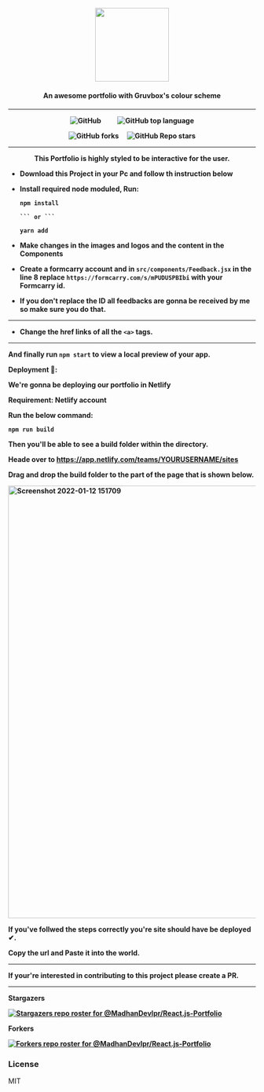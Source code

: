 <p align="center"><a href="https://madhan-developer.herokuapp.com"><img href="https://madhan-developer.herokuapp.com" width="150px" src="https://user-images.githubusercontent.com/81558579/149097554-bd5c3840-1d30-4c3a-912a-242421555dc2.png"></img></a><h4 align="center">An awesome portfolio with Gruvbox's colour scheme<h4></p><hr>
<p align="center"><img alt="GitHub" src="https://img.shields.io/github/license/MadhanDevlpr/React.js-Portfolio?color=%23f0e7b8&label=LICENSE&logoColor=%23171819&style=for-the-badge"></img>&nbsp;&nbsp;&nbsp;&nbsp;&nbsp;&nbsp;&nbsp;&nbsp;&nbsp;&nbsp;<img alt="GitHub top language" src="https://img.shields.io/github/languages/top/MadhanDevlpr/React.js-Portfolio?color=%23f0e7b8&label=SCSS&style=for-the-badge"></img></p>
<p align="center"><img alt="GitHub forks" src="https://img.shields.io/github/forks/MadhanDevlpr/React.js-Portfolio?color=%23f0e7b8&style=for-the-badge"></img>&nbsp;&nbsp;&nbsp;&nbsp;&nbsp;<img alt="GitHub Repo stars" src="https://img.shields.io/github/stars/MadhanDevlpr/React.js-Portfolio?color=%23f0e7b8&style=for-the-badge"></img></p>

  <hr>
<p align=center>This Portfolio is highly styled to be interactive for the user.</p>





- Download this Project in your Pc and follow th instruction below

- Install required node moduled, Run:
  ``` 
  npm install 
  
  ``` or ``` 
  
  yarn add
  
  ```
  
- Make changes in the images and logos and the content in the Components

- Create a formcarry account and in ``` src/components/Feedback.jsx ``` in the line 8 replace ``` https://formcarry.com/s/mPUDUSPBIbi ``` with your Formcarry id.

- If you don't replace the ID all feedbacks are gonna be received by me so make sure you do that.

<hr>

- Change the href links of all the ```<a>``` tags.

<hr>


And  finally run ``` npm start ``` to view a local preview of your app.

Deployment 🧪:

We're gonna be deploying our portfolio in Netlify

Requirement: Netlify account

Run the below command:
```
npm run build

```
Then you'll be able to see a build folder within the directory.

Heade over to https://app.netlify.com/teams/YOURUSERNAME/sites

Drag and drop the build folder to the part of the page that is shown below.

<img width="881" alt="Screenshot 2022-01-12 151709" src="https://user-images.githubusercontent.com/81558579/149115193-5e38efaa-4a7c-41f3-9202-9476f686b0b5.png">

If you've follwed the steps correctly you're site should have be deployed ✔.

Copy the url and Paste it into the world.


<hr>

If your're interested in contributing to this project please create a PR.

<hr>

Stargazers


[![Stargazers repo roster for @MadhanDevlpr/React.js-Portfolio](https://reporoster.com/stars/MadhanDevlpr/React.js-Portfolio)](https://github.com/MadhanDevlpr/React.js-Portfolio/stargazers)

Forkers

[![Forkers repo roster for @MadhanDevlpr/React.js-Portfolio](https://reporoster.com/forks/MadhanDevlpr/React.js-Portfolio)](https://github.com/MadhanDevlpr/React.js-Portfolio/network/members)

### License

MIT
